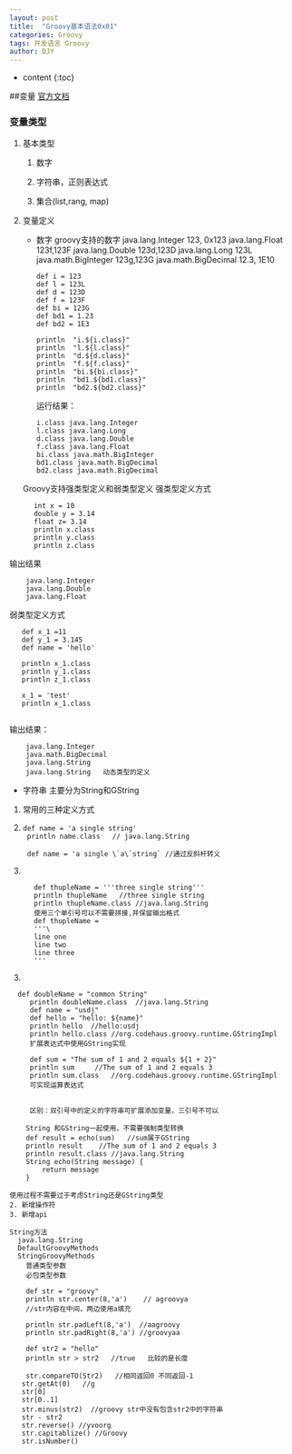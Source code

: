 ```yaml
---
layout: post
title:  "Groovy基本语法0x01"
categories: Groovy
tags: 开发语言 Groovy
author: DJY
---
```


* content
{:toc}

##变量
[官方文档](http://www.groovy-lang.org/syntax.html)
### 变量类型
1.  基本类型
    1. 数字

    2. 字符串，正则表达式

    3. 集合(list,rang, map)
2. 变量定义
    - 数字
    groovy支持的数字
        java.lang.Integer   123, 0x123
        java.lang.Float 123f,123F
        java.lang.Double    123d,123D
        java.lang.Long  123L
        java.math.BigInteger    123g,123G
        java.math.BigDecimal    12.3, 1E10

        ```    
        def i = 123  
        def l = 123L  
        def d = 123D  
        def f = 123F  
        def bi = 123G  
        def bd1 = 1.23  
        def bd2 = 1E3  
          
        println  "i.${i.class}"  
        println  "l.${l.class}"  
        println  "d.${d.class}"  
        println  "f.${f.class}"  
        println  "bi.${bi.class}"  
        println  "bd1.${bd1.class}"  
        println  "bd2.${bd2.class}" 
        ```
        运行结果：
        ```
        i.class java.lang.Integer  
        l.class java.lang.Long  
        d.class java.lang.Double  
        f.class java.lang.Float  
        bi.class java.math.BigInteger  
        bd1.class java.math.BigDecimal  
        bd2.class java.math.BigDecimal  
        ```
        
    Groovy支持强类型定义和弱类型定义
    强类型定义方式

```
      int x = 10 
      double y = 3.14 
      float z= 3.14
      println x.class
      println y.class
      println z.class  
```
  输出结果
```
    java.lang.Integer
    java.lang.Double
    java.lang.Float
```
    
弱类型定义方式

```
   def x_1 =11
   def y_1 = 3.145
   def name = 'hello'
   
   println x_1.class       
   println y_1.class      
   println z_1.class     
   
   x_1 = 'test'
   println x_1.class   
   
```
输出结果：
```
    java.lang.Integer
    java.math.BigDecimal
    java.lang.String
    java.lang.String   动态类型的定义
```

- 字符串
主要分为String和GString
1. 常用的三种定义方式
 1.   
     ```
     def name = 'a single string'
      println name.class   // java.lang.String
      
      def name = 'a single \`a\`string` //通过反斜杆转义
     ```

 2.  
```
      def thupleName = '''three single string'''
      println thupleName   //three single string
      println thupleName.class //java.lang.String
      使用三个单引号可以不需要拼接,并保留输出格式
      def thupleName = 
      '''\
      line one
      line two
      line three
      '''
```
  3. 
```
  def doubleName = "common String"
     println doubleName.class  //java.lang.String
     def name = "usdj"
     def hello = "hello: ${name}"
     println hello  //hello:usdj
     println hello.class //org.codehaus.groovy.runtime.GStringImpl
     扩展表达式中使用GString实现
     
     def sum = "The sum of 1 and 2 equals ${1 + 2}"
     println sum     //The sum of 1 and 2 equals 3
     println sum.class   //org.codehaus.groovy.runtime.GStringImpl
     可实现运算表达式
    
     
     区别：双引号中的定义的字符串可扩展添加变量，三引号不可以
    
    String 和GString一起使用，不需要强制类型转换
    def result = echo(sum)   //sum属于GString
    println result    //The sum of 1 and 2 equals 3
    println result.class //java.lang.String
    String echo(String message) {
        return message
    }
```
    使用过程不需要过于考虑String还是GString类型
    2. 新增操作符
    3. 新增api

    String方法
      java.lang.String
      DefaultGroovyMethods
      StringGroovyMethods 
        普通类型参数
        必包类型参数
 ```     
     def str = "groovy"
     println str.center(8,'a')    // agroovya
     //str内容在中间，两边使用a填充
     
     println str.padLeft(8,'a')  //aagroovy
     println str.padRight(8,'a') //groovyaa 
     
     def str2 = "hello"
     println str > str2   //true   比较的是长度
     
     str.compareTO(Str2)   //相同返回0 不同返回-1
    str.getAt(0)   //g
    str[0]
    str[0..1]
    str.minus(str2)  //groovy str中没有包含str2中的字符串
    str - str2  
    str.reverse() //yvoorg
    str.capitablize() //Groovy
    str.isNumber()
```
